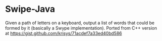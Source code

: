 # Swipe-Java
Given a path of letters on a keyboard, output a list of words that could be formed by it (basically a Swype implementation). Ported from C++ version at https://gist.github.com/krisys/71acdef7a33ed40bd586
